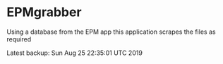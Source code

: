 # EPMgrabber
Using a database from the EPM app this application scrapes the files as required


Latest backup: Sun Aug 25 22:35:01 UTC 2019
